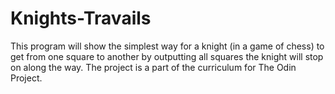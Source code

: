 # Knights-Travails

This program will show the simplest way for a knight (in a game of chess) to get from one square to another by outputting all squares the knight will stop on along the way. The project is a part of the curriculum for The Odin Project. 
